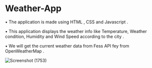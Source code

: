 # Weather-App
• The application is made using HTML , CSS and Javascript .

• This application displays the weather info like Temperature,  Weather condition, Humidity and Wind Speed according to the city .

• We will get the current weather data from Fess API fey from OpenWeatherMap .


![Screenshot (1753)](https://github.com/Taneesha-02/Weather-App/assets/95531688/e67594ed-7647-4860-98e6-9ac6f7a8baf6)
